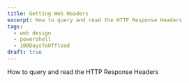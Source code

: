 ```yaml
---
title: Getting Web Headers
excerpt: How to query and read the HTTP Response Headers
tags:
  - web design
  - powershell
  - 100DaysToOffload
draft: true
---
```



How to query and read the HTTP Response Headers
